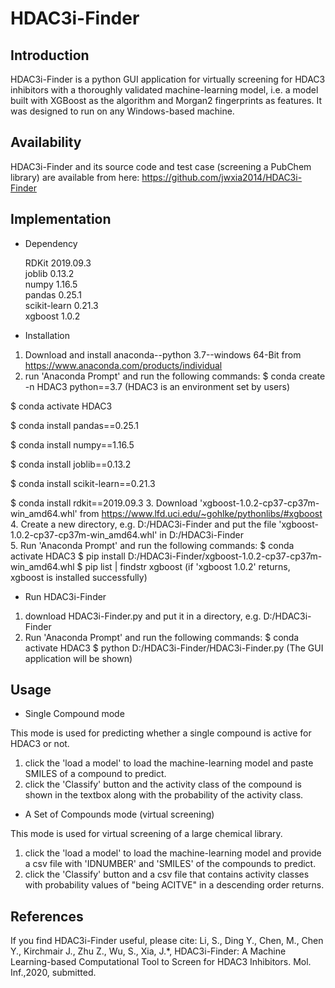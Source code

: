 # HDAC3i-Finder

Introduction
-----------------------------------
HDAC3i-Finder is a python GUI application for virtually screening for HDAC3 inhibitors with a thoroughly validated machine-learning model, i.e. a model built with XGBoost as the algorithm and Morgan2 fingerprints as features. It was designed to run on any Windows-based machine.

Availability
-----------------------------------
HDAC3i-Finder and its source code and test case (screening a PubChem library) are available from here: 
https://github.com/jwxia2014/HDAC3i-Finder

Implementation
-----------------------------------
* Dependency

  RDKit 2019.09.3  
  joblib 0.13.2  
  numpy 1.16.5  
  pandas 0.25.1  
  scikit-learn 0.21.3  
  xgboost 1.0.2

* Installation

1. Download and install anaconda--python 3.7--windows 64-Bit from https://www.anaconda.com/products/individual
2. run 'Anaconda Prompt' and run the following commands:
  $ conda create -n HDAC3 python==3.7 (HDAC3 is an environment set by users)
  
  $ conda activate HDAC3
  
  $ conda install pandas==0.25.1
  
  $ conda install numpy==1.16.5
  
  $ conda install joblib==0.13.2
  
  $ conda install scikit-learn==0.21.3
  
  $ conda install rdkit==2019.09.3
3. Download 'xgboost-1.0.2-cp37-cp37m-win_amd64.whl' from https://www.lfd.uci.edu/~gohlke/pythonlibs/#xgboost
4. Create a new directory, e.g. D:/HDAC3i-Finder and put the file 'xgboost-1.0.2-cp37-cp37m-win_amd64.whl' in D:/HDAC3i-Finder  
5. Run 'Anaconda Prompt' and run the following commands:
   $ conda activate HDAC3
   $ pip install D:/HDAC3i-Finder/xgboost-1.0.2-cp37-cp37m-win_amd64.whl
   $ pip list | findstr xgboost (if 'xgboost 1.0.2' returns, xgboost is installed successfully) 

* Run HDAC3i-Finder
1. download HDAC3i-Finder.py and put it in a directory, e.g. D:/HDAC3i-Finder  
2. Run 'Anaconda Prompt' and run the following commands:
  $ conda activate HDAC3
  $ python D:/HDAC3i-Finder/HDAC3i-Finder.py (The GUI application will be shown)

Usage
-----------------------------------
* Single Compound mode

This mode is used for predicting whether a single compound is active for HDAC3 or not.  
1. click the 'load a model' to load the machine-learning model and paste SMILES of a compound to predict. 
2. click the 'Classify' button and the activity class of the compound is shown in the textbox along with the probability of the activity class. 

* A Set of Compounds mode (virtual screening)

This mode is used for virtual screening of a large chemical library.  
1. click the 'load a model' to load the machine-learning model and provide a csv file with 'IDNUMBER' and 'SMILES' of the compounds to predict. 
2. click the 'Classify' button and a csv file that contains activity classes with probability values of "being ACITVE" in a descending order returns.  

References
-----------------------------------
If you find HDAC3i-Finder useful, please cite: 
Li, S., Ding Y., Chen, M., Chen Y., Kirchmair J., Zhu Z., Wu, S., Xia, J.*, HDAC3i-Finder: A Machine Learning-based Computational Tool to Screen for HDAC3 Inhibitors. Mol. Inf.,2020, submitted. 
